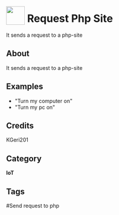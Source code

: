 # <img src="https://raw.githack.com/FortAwesome/Font-Awesome/master/svgs/solid/desktop.svg" card_color="#22A7F0" width="50" height="50" style="vertical-align:bottom"/> Request Php Site
It sends a request to a php-site

## About
It sends a request to a php-site

## Examples
* "Turn my computer on"
* "Turn my pc on"

## Credits
KGeri201

## Category
**IoT**

## Tags
#Send request to php

